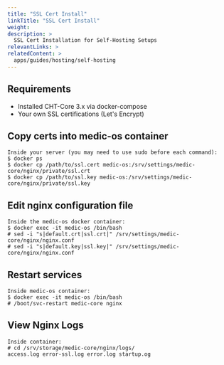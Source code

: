 ```yaml
---
title: "SSL Cert Install"
linkTitle: "SSL Cert Install"
weight: 
description: >
  SSL Cert Installation for Self-Hosting Setups
relevantLinks: > 
relatedContent: >
  apps/guides/hosting/self-hosting
---
```



## Requirements
- Installed CHT-Core 3.x via docker-compose
- Your own SSL certifications (Let's Encrypt)

## Copy certs into medic-os container

```
Inside your server (you may need to use sudo before each command):
$ docker ps
$ docker cp /path/to/ssl.cert medic-os:/srv/settings/medic-core/nginx/private/ssl.crt
$ docker cp /path/to/ssl.key medic-os:/srv/settings/medic-core/nginx/private/ssl.key
```

## Edit nginx configuration file
```
Inside the medic-os docker container:
$ docker exec -it medic-os /bin/bash
# sed -i "s|default.crt|ssl.crt|" /srv/settings/medic-core/nginx/nginx.conf
# sed -i "s|default.key|ssl.key|" /srv/settings/medic-core/nginx/nginx.conf
```

## Restart services
```
Inside medic-os container:
$ docker exec -it medic-os /bin/bash
# /boot/svc-restart medic-core nginx
```

## View Nginx Logs
```
Inside container:
# cd /srv/storage/medic-core/nginx/logs/ 
access.log error-ssl.log error.log startup.og
```